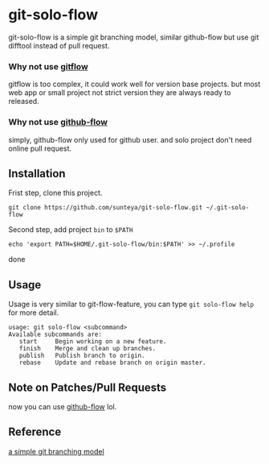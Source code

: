 git-solo-flow
=============

git-solo-flow is a simple git branching model, similar github-flow but use git difftool instead of pull request.

### Why not use [gitflow](https://github.com/petervanderdoes/gitflow)

gitflow is too complex, it could work well for version base projects. but most web app or small project not strict version they are always ready to released.

### Why not use [github-flow](https://github.com/github-flow/github-flow)

simply, github-flow only used for github user. and solo project don't need online pull request.

## Installation

Frist step, clone this project.

~~~~
git clone https://github.com/sunteya/git-solo-flow.git ~/.git-solo-flow
~~~~

Second step, add project `bin` to `$PATH`

~~~~
echo 'export PATH=$HOME/.git-solo-flow/bin:$PATH' >> ~/.profile
~~~~

done

## Usage

Usage is very similar to git-flow-feature, you can type `git solo-flow help` for more detail.

~~~~
usage: git solo-flow <subcommand>
Available subcommands are:
   start     Begin working on a new feature.
   finish    Merge and clean up branches.
   publish   Publish branch to origin.
   rebase    Update and rebase branch on origin master.
~~~~

## Note on Patches/Pull Requests

now you can use [github-flow](https://github.com/github-flow/github-flow) lol.

## Reference

[a simple git branching model](https://gist.github.com/jbenet/ee6c9ac48068889b0912)